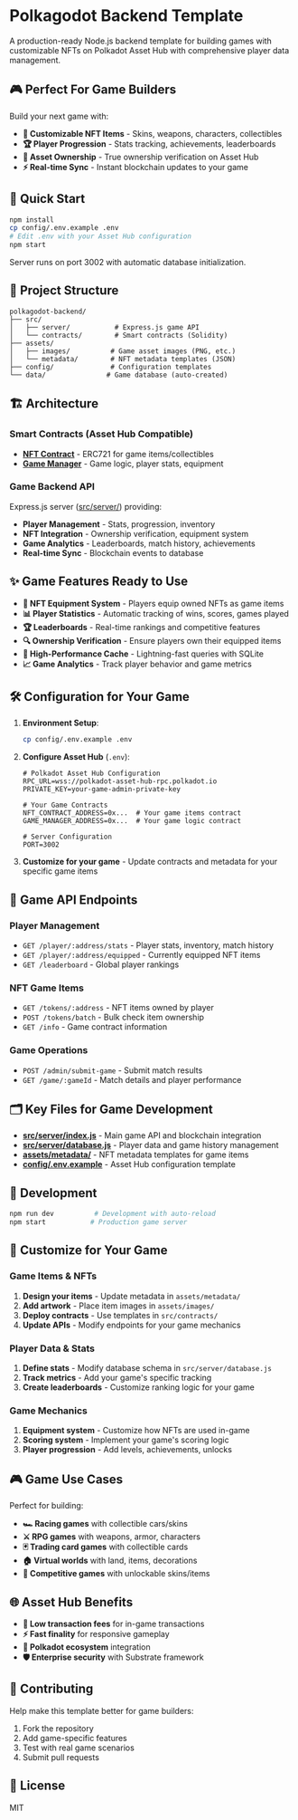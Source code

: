 # Polkagodot Backend Template

A production-ready Node.js backend template for building games with customizable NFTs on Polkadot Asset Hub with comprehensive player data management.

## 🎮 Perfect For Game Builders

Build your next game with:

- **🎨 Customizable NFT Items** - Skins, weapons, characters, collectibles
- **🏆 Player Progression** - Stats tracking, achievements, leaderboards
- **💎 Asset Ownership** - True ownership verification on Asset Hub
- **⚡ Real-time Sync** - Instant blockchain updates to your game

## 🚀 Quick Start

```bash
npm install
cp config/.env.example .env
# Edit .env with your Asset Hub configuration
npm start
```

Server runs on port 3002 with automatic database initialization.

## 📁 Project Structure

```
polkagodot-backend/
├── src/
│   ├── server/           # Express.js game API
│   └── contracts/        # Smart contracts (Solidity)
├── assets/
│   ├── images/          # Game asset images (PNG, etc.)
│   └── metadata/        # NFT metadata templates (JSON)
├── config/              # Configuration templates
└── data/               # Game database (auto-created)
```

## 🏗️ Architecture

### Smart Contracts (Asset Hub Compatible)

- **[NFT Contract](src/contracts/hat.sol)** - ERC721 for game items/collectibles
- **[Game Manager](src/contracts/GameManager.sol)** - Game logic, player stats, equipment

### Game Backend API

Express.js server ([src/server/](src/server/)) providing:

- **Player Management** - Stats, progression, inventory
- **NFT Integration** - Ownership verification, equipment system
- **Game Analytics** - Leaderboards, match history, achievements
- **Real-time Sync** - Blockchain events to database

## ✨ Game Features Ready to Use

- **🎨 NFT Equipment System** - Players equip owned NFTs as game items
- **📊 Player Statistics** - Automatic tracking of wins, scores, games played
- **🏆 Leaderboards** - Real-time rankings and competitive features
- **🔍 Ownership Verification** - Ensure players own their equipped items
- **💾 High-Performance Cache** - Lightning-fast queries with SQLite
- **📈 Game Analytics** - Track player behavior and game metrics

## 🛠️ Configuration for Your Game

1. **Environment Setup**:

   ```bash
   cp config/.env.example .env
   ```

2. **Configure Asset Hub** (`.env`):

   ```env
   # Polkadot Asset Hub Configuration
   RPC_URL=wss://polkadot-asset-hub-rpc.polkadot.io
   PRIVATE_KEY=your-game-admin-private-key

   # Your Game Contracts
   NFT_CONTRACT_ADDRESS=0x...  # Your game items contract
   GAME_MANAGER_ADDRESS=0x...  # Your game logic contract

   # Server Configuration
   PORT=3002
   ```

3. **Customize for your game** - Update contracts and metadata for your specific game items

## 🎯 Game API Endpoints

### Player Management

- `GET /player/:address/stats` - Player stats, inventory, match history
- `GET /player/:address/equipped` - Currently equipped NFT items
- `GET /leaderboard` - Global player rankings

### NFT Game Items

- `GET /tokens/:address` - NFT items owned by player
- `POST /tokens/batch` - Bulk check item ownership
- `GET /info` - Game contract information

### Game Operations

- `POST /admin/submit-game` - Submit match results
- `GET /game/:gameId` - Match details and player performance

## 🗂️ Key Files for Game Development

- **[src/server/index.js](src/server/index.js)** - Main game API and blockchain integration
- **[src/server/database.js](src/server/database.js)** - Player data and game history management
- **[assets/metadata/](assets/metadata/)** - NFT metadata templates for game items
- **[config/.env.example](config/.env.example)** - Asset Hub configuration template

## 🚀 Development

```bash
npm run dev          # Development with auto-reload
npm start           # Production game server
```

## 🎨 Customize for Your Game

### Game Items & NFTs

1. **Design your items** - Update metadata in `assets/metadata/`
2. **Add artwork** - Place item images in `assets/images/`
3. **Deploy contracts** - Use templates in `src/contracts/`
4. **Update APIs** - Modify endpoints for your game mechanics

### Player Data & Stats

1. **Define stats** - Modify database schema in `src/server/database.js`
2. **Track metrics** - Add your game's specific tracking
3. **Create leaderboards** - Customize ranking logic for your game

### Game Mechanics

1. **Equipment system** - Customize how NFTs are used in-game
2. **Scoring system** - Implement your game's scoring logic
3. **Player progression** - Add levels, achievements, unlocks

## 🎮 Game Use Cases

Perfect for building:

- **🏎️ Racing games** with collectible cars/skins
- **⚔️ RPG games** with weapons, armor, characters
- **🃏 Trading card games** with collectible cards
- **🏠 Virtual worlds** with land, items, decorations
- **🎯 Competitive games** with unlockable skins/items

## 🌐 Asset Hub Benefits

- **💸 Low transaction fees** for in-game transactions
- **⚡ Fast finality** for responsive gameplay
- **🔗 Polkadot ecosystem** integration
- **🛡️ Enterprise security** with Substrate framework

## 🤝 Contributing

Help make this template better for game builders:

1. Fork the repository
2. Add game-specific features
3. Test with real game scenarios
4. Submit pull requests

## 📄 License

MIT
